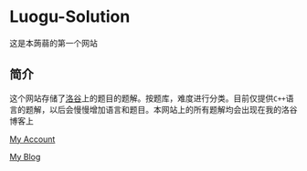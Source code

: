# Luogu-Solution

这是本蒟蒻的第一个网站

## 简介

这个网站存储了[洛谷](https://www.luogu.com.cn)上的题目的题解。按题库，难度进行分类。目前仅提供`C++`语言的题解，以后会慢慢增加语言和题目。本网站上的所有题解均会出现在我的洛谷博客上

[My Account](https://www.luogu.com.cn/user/367168)

[My Blog](https://www.luogu.com.cn/blog/Joker-1212/)